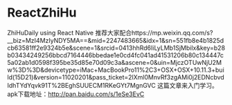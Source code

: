 # ReactZhiHu
ZhiHuDaily using React Native
推荐大家配合https://mp.weixin.qq.com/s?__biz=MzI4MzIyNDY5MA==&mid=2247483665&idx=1&sn=551fb8e4b1825dcb63581ff2e9324b5e&scene=1&srcid=0413hhRd6IiLyLMb1SjMbilx&key=b28b03434249256bbcd7164446bbedae1e0cd4fc041ad41531206b80c134447c5a02ab1d0598f395be35d85e70d09c3a&ascene=0&uin=MjczOTUwNjU2Mw%3D%3D&devicetype=iMac+MacBookPro11%2C3+OSX+OSX+10.11.3+build(15D21)&version=11020201&pass_ticket=2lXml0MnvRf3zgAMi0j2EDNcbvdIdhTYdYqvk91T%2BEghSUUECM1RKeGYt7MgnGVC
这篇文章来入门学习。
apk下载地址：http://pan.baidu.com/s/1eSe3EvC
